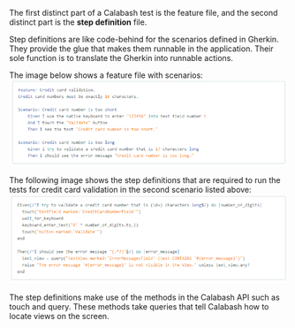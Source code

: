 The first distinct part of a Calabash test is the feature file, and the second distinct part is the **step definition** file. 

Step definitions are like code-behind for the scenarios defined in Gherkin. They provide the glue that makes them runnable in the application. Their sole function is to translate the Gherkin into runnable actions.

The image below shows a feature file with scenarios:
![](.guides/img/ScenarioExample.png)

The following image shows the step definitions that are required to run the tests for credit card validation in the second scenario listed above:
![](.guides/img/ScenarioStepExample.png)

The step definitions make use of the methods in the Calabash API such as touch and query. These methods take queries that tell Calabash how to locate views on the screen. 



